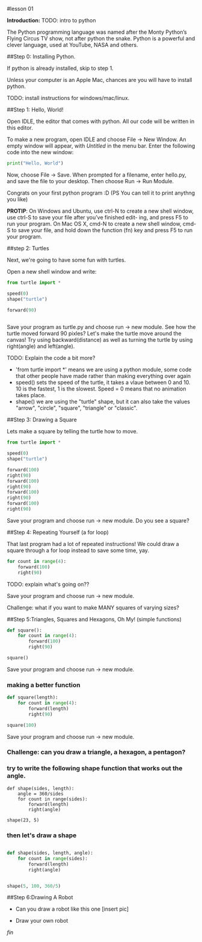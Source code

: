 #lesson 01

__Introduction:__
TODO: intro to python

The Python programming language was named after the Monty Python’s Flying Circus TV show, not after python the snake. Python is a powerful and clever language, used at YouTube, NASA and others. 

##Step 0: Installing Python. 

If python is already installed, skip to step 1.

Unless your computer is an Apple Mac, chances are you will have to install python.

TODO: install instructions for windows/mac/linux.

##Step 1: Hello, World!

Open IDLE, the editor that comes with python. All our code will be written in this editor. 

To make a new program, open IDLE and choose File -> New Window. An empty window will appear, with *Untitled* in the menu bar. Enter the following code into the new  window:

```python
print("Hello, World")
```

Now, choose File -> Save. When prompted for a filename, enter hello.py, and save the file to your desktop. Then choose Run -> Run Module.

Congrats on your first python program :D
(PS You can tell it to print anythng you like)

__PROTIP__: On Windows and Ubuntu, use ctrl-N to create a new shell window, use ctrl-S to save your file after you’ve finished edit- ing, and press F5 to run your program.
On Mac OS X, cmd-N to create a new shell window, cmd-S to save your file, and hold down the function (fn) key and press F5 to run your program.

##step 2: Turtles

Next, we're going to have some fun with turtles. 

Open a new shell window and write:

```python
from turtle import *

speed(0)
shape("turtle")

forward(90)
 
```
Save your program as turtle.py and choose run -> new module.
See how the turtle moved forward 90 pixles? Let's make the turtle move around the canvas! Try using backward(distance) as well as turning the turtle by using right(angle) and left(angle).

TODO: Explain the code a bit more?
* 'from turtle import *' means we are using a python module, some code that other people have made rather than making everything over again
* speed() sets the speed of the turtle, it takes a vlaue between 0 and 10. 10 is the fastest, 1 is the slowest. Speed = 0 means that no animation takes place.
* shape() we are using the "turtle" shape, but it can also take the values "arrow", "circle", "square", "triangle" or "classic".


##Step 3: Drawing a Square

Lets make a square by telling the turtle how to move.

```python
from turtle import *

speed(0)
shape("turtle")

forward(100)
right(90)
forward(100)
right(90)
forward(100)
right(90)
forward(100)
right(90)
```
Save your program and choose run -> new module. Do you see a square?

##Step 4: Repeating Yourself (a for loop)

That last program had a lot of repeated instructions! We could draw a square through a for loop instead to save some time, yay.

```python
for count in range(4):
    forward(100)
    right(90)
```

TODO: explain what's going on??

Save your program and choose run -> new module.

Challenge: what if you want to make MANY squares of varying sizes? 

##Step 5:Triangles, Squares and Hexagons, Oh My! (simple functions)
```python
def square():
    for count in range(4):
        forward(100)
        right(90)

square()
```
Save your program and choose run -> new module.

### making a better function
```python
def square(length):
    for count in range(4):
        forward(length)
        right(90)

square(100)
```
Save your program and choose run -> new module.

### Challenge: can you draw a triangle, a hexagon, a pentagon?

### try to write the following shape function that works out the angle.
```pyhton
def shape(sides, length):
    angle = 360/sides
    for count in range(sides):
        forward(length)
        right(angle)

shape(23, 5)
```

### then let's draw a shape
```python

def shape(sides, length, angle):
    for count in range(sides):
        forward(length)
        right(angle)


shape(5, 100, 360/5)
```
##Step 6:Drawing A Robot

* Can you draw a robot like this one [insert pic]

* Draw your own robot

*fin*




